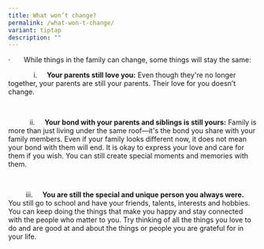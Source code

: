 ```yaml
---
title: What won’t change?
permalink: /what-won-t-change/
variant: tiptap
description: ""
---
```

<p>·&nbsp;&nbsp;&nbsp;&nbsp;&nbsp;&nbsp; While things in the family can change,
some things will stay the same:</p>
<p>&nbsp;&nbsp;&nbsp;&nbsp;&nbsp;&nbsp;&nbsp;&nbsp;&nbsp;&nbsp;&nbsp;&nbsp;
i.&nbsp;&nbsp;&nbsp;&nbsp; <strong>Your parents still love you:</strong> Even
though they're no longer together, your parents are still your parents.
Their love for you doesn’t change.</p>
<p><strong>&nbsp;</strong>
</p>
<p>&nbsp;&nbsp;&nbsp;&nbsp;&nbsp;&nbsp;&nbsp;&nbsp;&nbsp;&nbsp; ii.&nbsp;&nbsp;&nbsp;&nbsp; <strong>Your bond with your parents and siblings is still yours:</strong> Family
is more than just living under the same roof—it's the bond you share with
your family members. Even if your family looks different now, it does not
mean your bond with them will end. It is okay to express your love and
care for them if you wish. You can still create special moments and memories
with them.</p>
<p>&nbsp;</p>
<p>&nbsp;&nbsp;&nbsp;&nbsp;&nbsp;&nbsp;&nbsp;&nbsp; iii.&nbsp;&nbsp;&nbsp;&nbsp; <strong>You are still the special and unique person you always were.</strong> You
still go to school and have your friends, talents, interests and hobbies.
You can keep doing the things that make you happy and stay connected with
the people who matter to you. Try thinking of all the things you love to
do and are good at and about the things or people you are grateful for
in your life.</p>